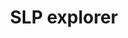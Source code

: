 ---
title: SLP explorer
description: Easy way to track slp transaction and token in bitcoin cash
image: /media_upload/slp.png
order: 1
flags:
  - Nestjs
  - Nuxtjs
  - Typescript
url: https://simpleledger.info/
---